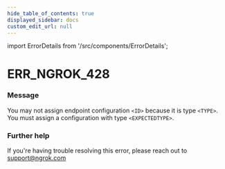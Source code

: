 ```yaml
---
hide_table_of_contents: true
displayed_sidebar: docs
custom_edit_url: null
---
```


import ErrorDetails from '/src/components/ErrorDetails';

# ERR_NGROK_428

### Message
You may not assign endpoint configuration `<ID>` because it is type `<TYPE>`. You must assign a configuration with type `<EXPECTEDTYPE>`.

### Further help
If you're having trouble resolving this error, please reach out to [support@ngrok.com](mailto:support@ngrok.com?subject=Help%20with%20ERR_NGROK_428)

<ErrorDetails error='err_ngrok_428' />
